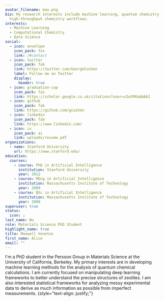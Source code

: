 ```yaml
---
avatar_filename: max.png
bio: My research interests include machine learning, quantum chemistry and
  high-throughput chemistry workflows.
interests:
  - Machine Learning
  - Computational Chemistry
  - Data Science
social:
  - icon: envelope
    icon_pack: fas
    link: /#contact
  - icon: twitter
    icon_pack: fab
    link: https://twitter.com/GeorgeCushen
    label: Follow me on Twitter
    display:
      header: true
  - icon: graduation-cap
    icon_pack: fas
    link: https://scholar.google.co.uk/citations?user=sIwtMXoAAAAJ
  - icon: github
    icon_pack: fab
    link: https://github.com/gcushen
  - icon: linkedin
    icon_pack: fab
    link: https://www.linkedin.com/
  - icon: cv
    icon_pack: ai
    link: uploads/resume.pdf
organizations:
  - name: Stanford University
    url: https://www.stanford.edu/
education:
  courses:
    - course: PhD in Artificial Intelligence
      institution: Stanford University
      year: 2012
    - course: MEng in Artificial Intelligence
      institution: Massachusetts Institute of Technology
      year: 2009
    - course: BSc in Artificial Intelligence
      institution: Massachusetts Institute of Technology
      year: 2008
superuser: true
status:
  icon: ☕️
last_name: Wu
role: Materials Science PhD Student
highlight_name: true
title: Maxwell Venetos
first_name: Alice
email: ""
---
```

I'm a PhD student in the Persson Group in Materials Science at the University of California, Berkeley. My primary interests are in developing machine learning methods for the analysis of quantum chemical calculations. I am currently focused on manipulating deep learning frameworks to better understand the precise structures of zeolites. I am also interested statistical frameworks for analyzing messy experimental data to derive as much information as possible from imperfect measurements.
{style="text-align: justify;"}